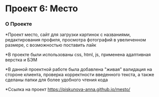# Проект 6: Место

### О Проекте

*Проект место, сайт для загрузки картинок с названиями, редактирования профиля, просмотра фотографий в увеличенном размере, с возможностью поставить лайк

*В проекте были использованы css, html, js, применена адаптивная верстка и БЭМ

*В данной проектной работе была добавлена "живая" валидация на стороне клиента, проверка корректности введенного текста, а также сделаны папки для более удобного чтения кода

*Ссылка на проект https://piskunova-anna.github.io/mesto/
